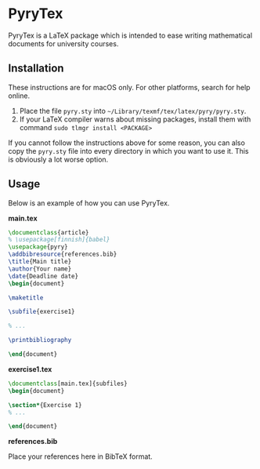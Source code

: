# PyryTex

<!-- Created on 2022-09-06 -->

PyryTex is a LaTeX package which is intended to ease writing mathematical documents for university courses.


## Installation

These instructions are for macOS only. For other platforms, search for help online.

1. Place the file `pyry.sty` into `~/Library/texmf/tex/latex/pyry/pyry.sty`.
2. If your LaTeX compiler warns about missing packages, install them with command `sudo tlmgr install <PACKAGE>`

If you cannot follow the instructions above for some reason, you can also copy the `pyry.sty` file into every directory in which you want to use it. This is obviously a lot worse option.

## Usage

Below is an example of how you can use PyryTex.

**main.tex**

```LaTeX
\documentclass{article}
% \usepackage[finnish]{babel}
\usepackage{pyry}
\addbibresource{references.bib}
\title{Main title}
\author{Your name}
\date{Deadline date}
\begin{document}

\maketitle

\subfile{exercise1}

% ...

\printbibliography

\end{document}
```

**exercise1.tex**

```LaTeX
\documentclass[main.tex]{subfiles}
\begin{document}

\section*{Exercise 1}
% ...

\end{document}
```

**references.bib**

Place your references here in BibTeX format.
